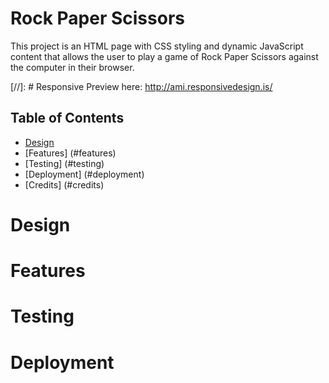 # Rock Paper Scissors

This project is an HTML page with CSS styling and dynamic JavaScript content that allows the user to play a game of Rock Paper Scissors against the computer in their browser.

[//]: # Responsive Preview here: http://ami.responsivedesign.is/

## Table of Contents
* [Design](#design)
* [Features] (#features)
* [Testing] (#testing)
* [Deployment] (#deployment)
* [Credits] (#credits)

# Design

# Features

# Testing

# Deployment
